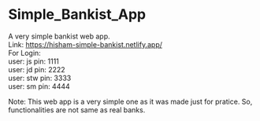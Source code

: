 # Simple_Bankist_App
 
A very simple bankist web app. <br />
Link: https://hisham-simple-bankist.netlify.app/   <br />
For Login: <br/>
   user: js   pin: 1111   <br/>
   user: jd   pin: 2222   <br/>
   user: stw  pin: 3333   <br/>
   user: sm   pin: 4444   <br/>

Note: This web app is a very simple one as it was made just for pratice. So, functionalities are not same as real banks.
     
   
